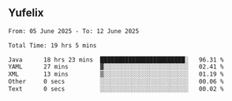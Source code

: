 ## Yufelix

<!--START_SECTION:waka-->

```txt
From: 05 June 2025 - To: 12 June 2025

Total Time: 19 hrs 5 mins

Java      18 hrs 23 mins  ████████████████████████░   96.31 %
YAML      27 mins         ▓░░░░░░░░░░░░░░░░░░░░░░░░   02.41 %
XML       13 mins         ▒░░░░░░░░░░░░░░░░░░░░░░░░   01.19 %
Other     0 secs          ░░░░░░░░░░░░░░░░░░░░░░░░░   00.06 %
Text      0 secs          ░░░░░░░░░░░░░░░░░░░░░░░░░   00.02 %
```

<!--END_SECTION:waka-->

